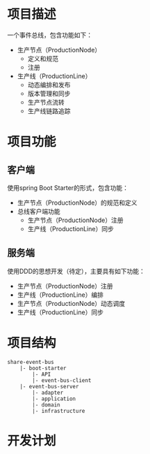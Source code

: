 # 项目描述
一个事件总线，包含功能如下：
- 生产节点（ProductionNode）
  - 定义和规范
  - 注册
- 生产线（ProductionLine）
  - 动态编排和发布
  - 版本管理和同步
  - 生产节点流转
  - 生产线链路追踪

# 项目功能
## 客户端
使用spring Boot Starter的形式，包含功能：
- 生产节点（ProductionNode）的规范和定义
- 总线客户端功能
  - 生产节点（ProductionNode）注册
  - 生产线（ProductionLine）同步


## 服务端
使用DDD的思想开发（待定），主要具有如下功能：
- 生产节点（ProductionNode）注册
- 生产线（ProductionLine）编排
- 生产节点（ProductionNode）动态调度
- 生产线（ProductionLine）同步

# 项目结构
```
share-event-bus
    |- boot-starter
        |- API
        |- event-bus-client
    |- event-bus-server
        |- adapter
        |- application
        |- domain
        |- infrastructure
```
# 开发计划

